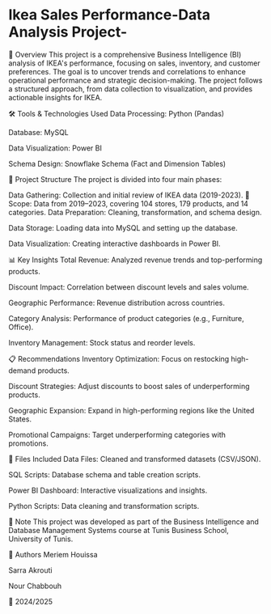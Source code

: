 # Ikea Sales Performance-Data Analysis Project-
📌 Overview
This project is a comprehensive Business Intelligence (BI) analysis of IKEA's performance, focusing on sales, inventory, and customer preferences. The goal is to uncover trends and correlations to enhance operational performance and strategic decision-making. The project follows a structured approach, from data collection to visualization, and provides actionable insights for IKEA.

🛠️ Tools & Technologies Used
Data Processing: Python (Pandas)

Database: MySQL

Data Visualization: Power BI

Schema Design: Snowflake Schema (Fact and Dimension Tables)

📂 Project Structure
The project is divided into four main phases:

Data Gathering: Collection and initial review of IKEA data (2019-2023).
   🔹 Scope: Data from 2019–2023, covering 104 stores, 179 products, and 14 categories.
Data Preparation: Cleaning, transformation, and schema design.

Data Storage: Loading data into MySQL and setting up the database.

Data Visualization: Creating interactive dashboards in Power BI.

📊 Key Insights
Total Revenue: Analyzed revenue trends and top-performing products.

Discount Impact: Correlation between discount levels and sales volume.

Geographic Performance: Revenue distribution across countries.

Category Analysis: Performance of product categories (e.g., Furniture, Office).

Inventory Management: Stock status and reorder levels.

📋 Recommendations
Inventory Optimization: Focus on restocking high-demand products.

Discount Strategies: Adjust discounts to boost sales of underperforming products.

Geographic Expansion: Expand in high-performing regions like the United States.

Promotional Campaigns: Target underperforming categories with promotions.

📁 Files Included
Data Files: Cleaned and transformed datasets (CSV/JSON).

SQL Scripts: Database schema and table creation scripts.

Power BI Dashboard: Interactive visualizations and insights.

Python Scripts: Data cleaning and transformation scripts.


📝 Note
This project was developed as part of the Business Intelligence and Database Management Systems course at Tunis Business School, University of Tunis.

👥 Authors
Meriem Houissa

Sarra Akrouti

Nour Chabbouh

📅 2024/2025
